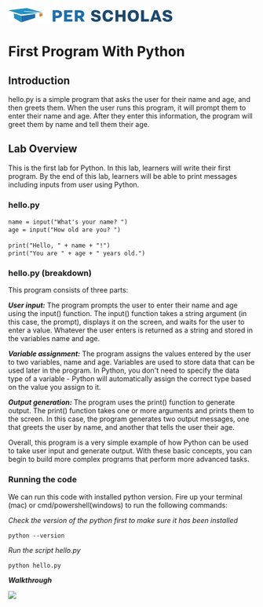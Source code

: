 [![Per Scholas](per_scholas_logo.png)](https://www.perscholas.org) 

# First Program With Python

## Introduction
hello.py is a simple program that asks the user for their name and age, and then greets them. When the user runs this program, it will prompt them to enter their name and age. After they enter this information, the program will greet them by name and tell them their age.

## Lab Overview
This is the first lab for Python. In this lab, learners will write their first program. By the end of this lab, learners will be able to print messages including inputs from user using Python.


### hello.py

```
name = input("What's your name? ")
age = input("How old are you? ")

print("Hello, " + name + "!")
print("You are " + age + " years old.")
```

### hello.py (breakdown)

This program consists of three parts:

***User input:*** The program prompts the user to enter their name and age using the input() function. The input() function takes a string argument (in this case, the prompt), displays it on the screen, and waits for the user to enter a value. Whatever the user enters is returned as a string and stored in the variables name and age.

***Variable assignment:*** The program assigns the values entered by the user to two variables, name and age. Variables are used to store data that can be used later in the program. In Python, you don't need to specify the data type of a variable - Python will automatically assign the correct type based on the value you assign to it.

***Output generation:*** The program uses the print() function to generate output. The print() function takes one or more arguments and prints them to the screen. In this case, the program generates two output messages, one that greets the user by name, and another that tells the user their age.

Overall, this program is a very simple example of how Python can be used to take user input and generate output. With these basic concepts, you can begin to build more complex programs that perform more advanced tasks.

### Running the code

We can run this code with installed python version. Fire up your terminal (mac) or cmd/powershell(windows) to run the following commands:

*Check the version of the python first to make sure it has been installed*

```
python --version
```

*Run the script hello.py*

```
python hello.py
```

***Walkthrough***

![](https://github.com/ps-manish/GLAB-340.1.1-FirstProgramWithPython/blob/main/FirstProgramWithPython.gif)
